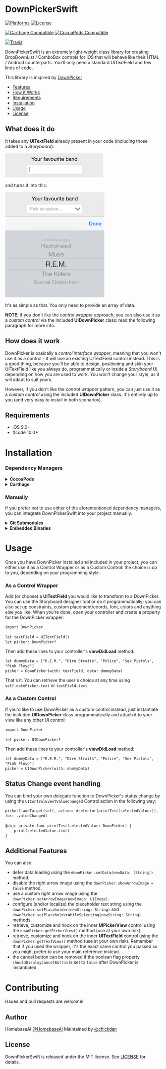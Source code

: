 # DownPickerSwift

[![Platforms](https://img.shields.io/cocoapods/p/DownPickerSwift.svg)](https://cocoapods.org/pods/DownPickerSwift) [![License](https://img.shields.io/cocoapods/l/DownPickerSwift.svg)](https://raw.githubusercontent.com/HomebaseAI/DownPickerSwift/master/LICENSE)

[![Carthage Compatible](https://img.shields.io/badge/Carthage-compatible-4BC51D.svg?style=flat)](https://github.com/Carthage/Carthage) [![CocoaPods Compatible](https://img.shields.io/cocoapods/v/DownPickerSwift.svg)](https://cocoapods.org/pods/DownPickerSwift)

[![Travis](https://img.shields.io/travis/HomebaseAI/DownPickerSwift/master.svg)](https://travis-ci.org/HomebaseAI/DownPickerSwift/branches)

DownPickerSwift is an extremely light-weight class library for creating DropDownList / ComboBox controls for iOS that will behave like their HTML / Android counterparts. You'll only need a standard UITextField and few lines of code.

This library is inspired by [DownPicker](https://github.com/Darkseal/DownPicker)

-   [Features](<#What\ does\ it\ do>)
-   [How it Works](<#How\ does\ it\ work>)
-   [Requirements](#requirements)
-   [Installation](#installation)
-   [Usage](#usage)
-   [License](#license)

## What does it do

It takes any **UITextField** already present in your code (including those added to a _Storyboard_):

![alt text](https://raw.githubusercontent.com/Darkseal/DownPicker/gh-pages/images/DownPicker/UITextField.base.png "Here's a standard UITextField")

and turns it into this:

![alt text](https://raw.githubusercontent.com/Darkseal/DownPicker/gh-pages/images/DownPicker/UITextField.DownPicker.png "Here's a DownPicker control")

It's as simple as that. You only need to provide an array of data.

**NOTE**: If you don't like the _control wrapper_ approach, you can also use it as a _custom control_ via the included **UIDownPicker** class: read the following paragraph for more info.

## How does it work

DownPicker is basically a _control interface wrapper_, meaning that you won't use it as a control - it will use an existing UITextField control instead. This is a good thing, because you'll be able to design, positioning and skin your UITextField like you always do, programmatically or inside a _Storyboard_ UI, depending on how you are used to work. You won't change your style, as it will adapt to suit yours.

However, if you don't like the _control wrapper_ pattern, you can just use it as a _custom control_ using the included **UIDownPicker** class. It's entirely up to you (and very easy to install in both scenarios).

## Requirements

-   iOS 9.0+
-   Xcode 10.0+

# Installation

### Dependency Managers

<details>
  <summary><strong>CocoaPods</strong></summary>

[CocoaPods](http://cocoapods.org) is a dependency manager for Cocoa projects. You can install it with the following command:

```bash
$ gem install cocoapods
```

To integrate DownPickerSwift into your Xcode project using CocoaPods, specify it in your `Podfile`:

```ruby
source 'https://github.com/CocoaPods/Specs.git'
platform :ios, '9.0'
use_frameworks!

pod 'DownPickerSwift', '~> 1.0.1'
```

Then, run the following command:

```bash
$ pod install
```

</details>

<details>
  <summary><strong>Carthage</strong></summary>

[Carthage](https://github.com/Carthage/Carthage) is a decentralized dependency manager that automates the process of adding frameworks to your Cocoa application.

You can install Carthage with [Homebrew](http://brew.sh/) using the following command:

```bash
$ brew update
$ brew install carthage
```

To integrate DownPickerSwift into your Xcode project using Carthage, specify it in your `Cartfile`:

```ogdl
github "HomebaseAI/DownPickerSwift" ~> 1.0.1
```

</details>

### Manually

If you prefer not to use either of the aforementioned dependency managers, you can integrate DownPickerSwift into your project manually.

<details>
  <summary><strong>Git Submodules</strong></summary><p>

-   Open up Terminal, `cd` into your top-level project directory, and run the following command "if" your project is not initialized as a git repository:

```bash
$ git init
```

-   Add DownPickerSwift as a git [submodule](http://git-scm.com/docs/git-submodule) by running the following command:

```bash
$ git submodule add https://github.com/HomebaseAI/DownPickerDownPickerSwift.git
$ git submodule update --init --recursive
```

-   Open the new `DownPickerSwift` folder, and drag the `DownPicker.xcodeproj` into the Project Navigator of your application's Xcode project.

    > It should appear nested underneath your application's blue project icon. Whether it is above or below all the other Xcode groups does not matter.

-   Select the `DownPicker.xcodeproj` in the Project Navigator and verify the deployment target matches that of your application target.
-   Next, select your application project in the Project Navigator (blue project icon) to navigate to the target configuration window and select the application target under the "Targets" heading in the sidebar.
-   In the tab bar at the top of that window, open the "General" panel.
-   Click on the `+` button under the "Embedded Binaries" section.
-   You will see two different `DownPicker.xcodeproj` folders each with two different versions of the `DownPicker.framework` nested inside a `Products` folder.

    > It does not matter which `Products` folder you choose from.

-   Select the `DownPicker.framework`.

-   And that's it!

> The `DownPicker.framework` is automagically added as a target dependency, linked framework and embedded framework in a copy files build phase which is all you need to build on the simulator and a device.

</p></details>

<details>
  <summary><strong>Embedded Binaries</strong></summary><p>

-   Download the latest release from https://github.com/HomebaseAI/DownPickerSwift/releases
-   Next, select your application project in the Project Navigator (blue project icon) to navigate to the target configuration window and select the application target under the "Targets" heading in the sidebar.
-   In the tab bar at the top of that window, open the "General" panel.
-   Click on the `+` button under the "Embedded Binaries" section.
-   Add the downloaded `DownPicker.framework`.
-   And that's it!

</p></details>

# Usage

Once you have DownPicker installed and included in your project, you can either use it as a Control Wrapper or as a Custom Control: the choice is up to you, depending on your programming style.

### As a Control Wrapper

Add (or choose) a **UITextField** you would like to transform to a DownPicker. You can use the Storyboard designer tool or do it programmatically; you can also set up constraints, custom placement/coords, font, colors and anything else you like. When you're done, open your controller and create a property for the DownPicker wrapper:

    import DownPicker

    let textField = UITextField()
    let picker: DownPicker?

Then add these lines to your controller's **viewDidLoad** method:

    let dummyData = ["R.E.M.", "Dire Straits", "Police", "Sex Pistols", "Pink Floyd"]
    picker = DownPicker(with: textField, data: dummyData)

That's it. You can retrieve the user's choice at any time using `self.datePicker.text` or `textField.text`.

### As a Custom Control

If you'd like to use DownPicker as a custom control instead, just instantiate the included **UIDownPicker** class programmatically and attach it to your view like any other UI control:

    import DownPicker

    let picker: UIDownPicker?

Then add these lines to your controller's **viewDidLoad** method:

    let dummyData = ["R.E.M.", "Dire Straits", "Police", "Sex Pistols", "Pink Floyd"]
    picker = UIDownPicker(with: dummyData)

## Status Change event handling

You can bind your own delegate function to DownPicker's status change by using the `UIControlEventValueChanged` Control action in the following way:

    picker?.addTarget(self, action: #selector(printTest(selectedValue:)), for: .valueChanged)

    @objc private func printTest(selectedValue: DownPicker) {
        print(selectedValue.text)
    }

## Additional Features

You can also:

-   defer data loading using the `downPicker.setData(newData: [String])` method.
-   disable the right arrow image using the `downPicker.showArrowImage = false` method.
-   use a custom right arrow image using the `downPicker.setArrowImage(newImage: UIImage)`.
-   configure (and/or localize) the placeholder text string using the `downPicker.setPlaceholder(newString: String)` and `downPicker.setPlaceholderWhileSelecting(newString: String)` methods.
-   retrieve, customize and hook on the inner **UIPickerView** control using the `downPicker.getPickerView()` method (use at your own risk).
-   retrieve, customize and hook on the inner **UITextField** control using the `downPicker.getTextView()` method (use at your own risk). Remember that if you used the wrapper, it's the exact same control you passed so you might prefer to use your main reference instead.
-   the cancel button can be removed if the boolean flag property `shouldDisplayCancelButton` is set to `false` after DownPicker is instantiated

# Contributing

Issues and pull requests are welcome!

## Author

HomebaseAI [@HomebaseAI](https://twitter.com/HomebaseAI) Maintained by [@chickdan](https://github.com/chickdan)

## License

DownPickerSwift is released under the MIT license. See [LICENSE](https://github.com/HomebaseAI/DownPickerSwift/blob/master/LICENSE) for details.
